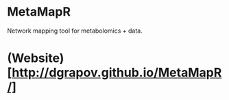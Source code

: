 # MetaMapR
Network mapping tool for metabolomics + data.

# (Website)[http://dgrapov.github.io/MetaMapR/]

